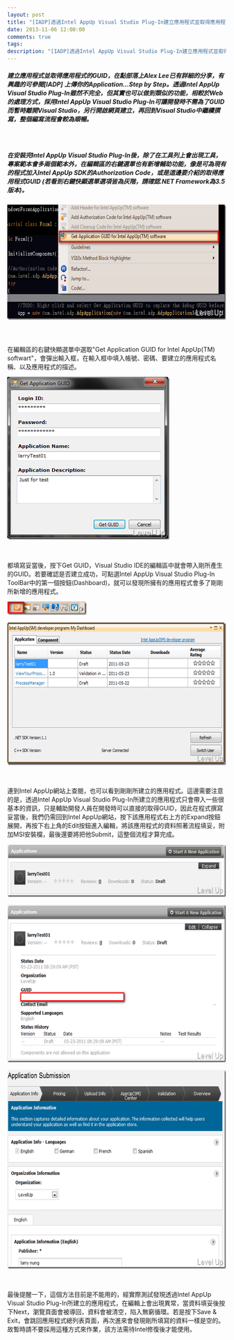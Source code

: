 ```yaml
---
layout: post
title: "[IADP]透過Intel AppUp Visual Studio Plug-In建立應用程式並取得應用程式的GUID"
date: 2013-11-06 12:00:00
comments: true
tags: 
description: "[IADP]透過Intel AppUp Visual Studio Plug-In建立應用程式並取得應用程式的GUID"
---
```

<h5>
	建立應用程式並取得應用程式的GUID，在點部落上Alex Lee已有詳細的分享，有興趣的可參閱[IADP] 上傳你的Application...Step by Step。透過Intel AppUp Visual Studio Plug-In雖然不完全，但其實也可以做到類似的功能，相較於Web的處理方式，採用Intel AppUp Visual Studio Plug-In可讓開發時不需為了GUID而暫時離開Visual Studio，另行開啟網頁建立，再回到Visual Studio中繼續撰寫，整個編寫流程會較為順暢。</h5>
<h5>
	 </h5>
<h5>
	在安裝完Intel AppUp Visual Studio Plug-In後，除了在工具列上會出現工具，專案範本會多兩個範本外，在編輯區的右鍵選單也有新增輔助功能，像是可為現有的程式加入Intel AppUp SDK的Authorization Code，或是這邊要介紹的取得應用程式GUID (若看到右鍵快顯選單選項皆為灰階，請確認.NET Framework為3.5版本)。</h5>
<h5>
	<img alt="image" border="0" height="265" src="\images\posts\b69ff976-260c-4a41-8c8e-c042ae2c21de\image_thumb_6.png" style="border-bottom: 0px; border-left: 0px; border-top: 0px; border-right: 0px" width="624" /></h5>
<p>
	 </p>
<p>
	在編輯區的右鍵快顯選單中選取"Get Application GUID for Intel AppUp(TM) softwart"，會彈出輸入框，在輸入框中填入帳號、密碼、要建立的應用程式名稱、以及應用程式的描述。</p>
<p>
	<img alt="image" border="0" height="374" src="\images\posts\b69ff976-260c-4a41-8c8e-c042ae2c21de\image_thumb.png" style="border-bottom: 0px; border-left: 0px; border-top: 0px; border-right: 0px" width="374" /></p>
<p>
	 </p>
<p>
	都填寫妥當後，按下Get GUID，Visual Studio IDE的編輯區中就會帶入剛所產生的GUID。若要確認是否建立成功，可點選Intel AppUp Visual Studio Plug-In ToolBar中的第一個按鈕(Dashboard)，就可以發現所擁有的應用程式會多了剛剛所新增的應用程式。</p>
<p>
	<img alt="image" border="0" height="31" src="\images\posts\b69ff976-260c-4a41-8c8e-c042ae2c21de\image_thumb_5.png" style="border-bottom: 0px; border-left: 0px; border-top: 0px; border-right: 0px" width="183" /></p>
<p>
	<img alt="image" border="0" height="328" src="\images\posts\b69ff976-260c-4a41-8c8e-c042ae2c21de\image_thumb_4.png" style="border-bottom: 0px; border-left: 0px; border-top: 0px; border-right: 0px" width="644" /></p>
<p>
	 </p>
<p>
	連到Intel AppUp網站上查閱，也可以看到剛剛所建立的應用程式。這邊需要注意的是，透過Intel AppUp Visual Studio Plug-In所建立的應用程式只會帶入一些很基本的資訊，只是輔助開發人員在開發時可以直接的取得GUID，因此在程式撰寫妥當後，我們仍需回到Intel AppUp網站，按下該應用程式右上方的Expand按鈕展開，再按下右上角的Edit按鈕進入編輯，將該應用程式的資料照著流程填妥，附加MSI安裝檔，最後還要將把他Submit，這整個流程才算完成。</p>
<p>
	<img alt="image" border="0" height="121" src="\images\posts\b69ff976-260c-4a41-8c8e-c042ae2c21de\image_thumb_1.png" style="border-bottom: 0px; border-left: 0px; border-top: 0px; border-right: 0px" width="644" /></p>
<p>
	<img alt="image" border="0" height="363" src="\images\posts\b69ff976-260c-4a41-8c8e-c042ae2c21de\image_thumb_2.png" style="border-bottom: 0px; border-left: 0px; border-top: 0px; border-right: 0px" width="644" /></p>
<p>
	<img alt="image" border="0" height="457" src="\images\posts\b69ff976-260c-4a41-8c8e-c042ae2c21de\image_thumb_3.png" style="border-bottom: 0px; border-left: 0px; border-top: 0px; border-right: 0px" width="644" /></p>
<p>
	 </p>
<p>
	最後提醒一下，這個方法目前是不能用的，經實際測試發現透過Intel AppUp Visual Studio Plug-In所建立的應用程式，在編輯上會出現異常，當資料填妥後按下Next，瀏覽頁面會被導回，資料會被清空，陷入無窮循環。若是按下Save &amp; Exit，會跳回應用程式總列表頁面，再次進來會發現剛所填寫的資料一樣是空的。故暫時請不要採用這種方式來作業，該方法需待Intel修復後才能使用。</p>
